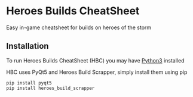 # Heroes Builds CheatSheet
Easy in-game cheatsheet for builds on heroes of the storm


## Installation

To run Heroes Builds CheatSheet (HBC) you may have [Python3](https://www.python.org/downloads/) installed

HBC uses PyQt5 and Heroes Build Scrapper, simply install them using pip

    pip install pyqt5
    pip install heroes_build_scrapper

